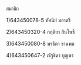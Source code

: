 สมาชิก

1)643450078-5 ทัศนีย์ มลาตรี

2)643450320-4 กฤติยา สินโพธิ์

3)643450080-8 พรธิตา ขานพล

4)643450647-2 ณัฐธิดา บุญพา
